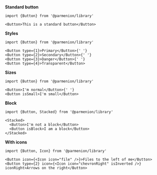 **Standard button**

    import {Button} from '@parmenion/library'

    <Button>This is a standard button</Button>

**Styles**

    import {Button} from '@parmenion/library'

    <Button type={1}>Primary</Button>{' '}
    <Button type={2}>Secondary</Button>{' '}
    <Button type={3}>Danger</Button>{' '}
    <Button type={4}>Transparent</Button>

**Sizes**

    import {Button} from '@parmenion/library'

    <Button>I'm normal</Button>{' '}
    <Button isSmall>I'm small</Button>

**Block**

    import {Button, Stacked} from '@parmenion/library'

    <Stacked>
      <Button>I'm not a block</Button>
      <Button isBlock>I am a block</Button>
    </Stacked>

**With icons**

    import {Button, Icon} from '@parmenion/library'

    <Button icon={<Icon icon="file" />}>Files to the left of me</Button>
    <Button type={2} icon={<Icon icon="chevronRight" isInverted />} iconRight>Arrows on the right</Button>
